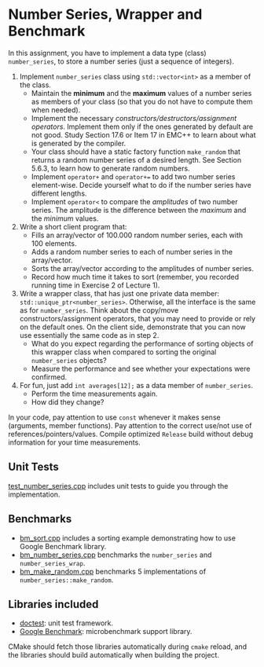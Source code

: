 # Number Series, Wrapper and Benchmark

In this assignment, you have to implement a data type (class) `number_series`, to store a number series (just a sequence of integers).

1. Implement `number_series` class using `std::vector<int>` as a member of the class.
   - Maintain the **minimum** and the **maximum** values of a number series as members of your class (so that you do not have to compute them when needed).
   - Implement the necessary *constructors/destructors/assignment operators*. Implement them only if the ones generated by default are not good. Study Section 17.6 or Item 17 in EMC++ to learn about what is generated by the compiler.
   - Your class should have a static factory function `make_random` that returns a random number series of a desired length. See Section 5.6.3, to learn how to generate random numbers.
   - Implement `operator+` and `operator+=` to add two number series element-wise. Decide yourself what to do if the number series have different lengths.
   - Implement `operator<` to compare the *amplitudes* of two number series. The amplitude is the difference between the *maximum* and the *minimum* values.
2. Write a short client program that:
   - Fills an array/vector of 100.000 random number series, each with 100 elements.
   - Adds a random number series to each of number series in the array/vector.
   - Sorts the array/vector according to the amplitudes of number series. 
   - Record how much time it takes to sort (remember, you recorded running time in Exercise 2 of Lecture 1). 
3. Write a wrapper class, that has just one private data member: `std::unique_ptr<number_series>`. Otherwise, all the interface is the same as for `number_series`. Think about the copy/move constructors/assignment operators, that you may need to provide or rely on the default ones. On the client side, demonstrate that you can now use essentially the same code as in step 2.
   - What do you expect regarding the performance of sorting objects of this wrapper class when compared to sorting the original `number_series` objects?
   - Measure the performance and see whether your expectations were confirmed.
4. For fun, just add `int averages[12];` as a data member of `number_series`.
   - Perform the time measurements again.
   - How did they change?

In your code, pay attention to use `const` whenever it makes sense (arguments, member functions). 
Pay attention to the correct use/not use of references/pointers/values. 
Compile optimized `Release` build without debug information for your time measurements.

## Unit Tests
[test_number_series.cpp](test_number_series.cpp) includes unit tests to guide you through the implementation.

## Benchmarks
- [bm_sort.cpp](bm_sort.cpp) includes a sorting example demonstrating how to use Google Benchmark library.
- [bm_number_series.cpp](bm_number_series.cpp) benchmarks the `number_series` and `number_series_wrap`.
- [bm_make_random.cpp](bm_make_random.cpp) benchmarks 5 implementations of `number_series::make_random`.

## Libraries included
- [doctest](https://github.com/doctest/doctest): unit test framework.
- [Google Benchmark](https://github.com/google/benchmark): microbenchmark support library.

CMake should fetch those libraries automatically during `cmake` reload, and the libraries should build automatically when building the project.
